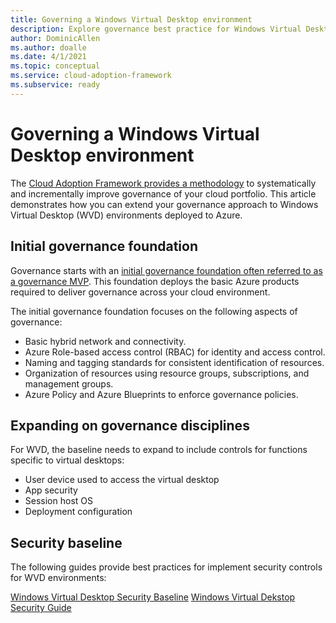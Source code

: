 ```yaml
---
title: Governing a Windows Virtual Desktop environment
description: Explore governance best practice for Windows Virtual Desktop
author: DominicAllen
ms.author: doalle
ms.date: 4/1/2021
ms.topic: conceptual
ms.service: cloud-adoption-framework
ms.subservice: ready
---
```


# Governing a Windows Virtual Desktop environment

The [Cloud Adoption Framework provides a methodology](../../govern/index.md) to systematically and incrementally improve governance of your cloud portfolio. This article demonstrates how you can extend your governance approach to Windows Virtual Desktop (WVD) environments deployed to Azure.

## Initial governance foundation

Governance starts with an [initial governance foundation often referred to as a governance MVP](../../govern/initial-foundation.md). This foundation deploys the basic Azure products required to deliver governance across your cloud environment.

The initial governance foundation focuses on the following aspects of governance:

- Basic hybrid network and connectivity.
- Azure Role-based access control (RBAC) for identity and access control.
- Naming and tagging standards for consistent identification of resources.
- Organization of resources using resource groups, subscriptions, and management groups.
- Azure Policy and Azure Blueprints to enforce governance policies.

## Expanding on governance disciplines

For WVD, the baseline needs to expand to include controls for functions specific to virtual desktops:

- User device used to access the virtual desktop
- App security
- Session host OS
- Deployment configuration

## Security baseline

The following guides provide best practices for implement security controls for WVD environments:

[Windows Virtual Desktop Security Baseline](https://docs.microsoft.com/azure/virtual-desktop/security-baseline)
[Windows Virtual Dekstop Security Guide](https://docs.microsoft.com/azure/virtual-desktop/security-guide)
